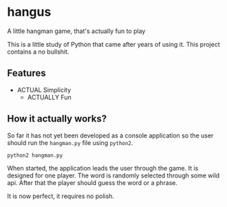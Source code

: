 # hangus
A little hangman game, that's actually fun to play

This is a little study of Python that came after years of using it.
This project contains a no bullshit.

## Features
  * ACTUAL Simplicity
	* ACTUALLY Fun

## How it actually works?

So far it has not yet been developed as a console application so the user should
run the `hangman.py` file using `python2`.

```python
python2 hangman.py
```

When started, the application leads the user through the game. It is designed
for one player. The word is randomly selected through some wild api. After
that the player should guess the word or a phrase.

It is now perfect, it requires no polish.
